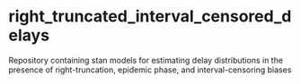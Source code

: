 # right_truncated_interval_censored_delays
 Repository containing stan models for estimating delay distributions in the presence of right-truncation, epidemic phase, and interval-censoring biases
